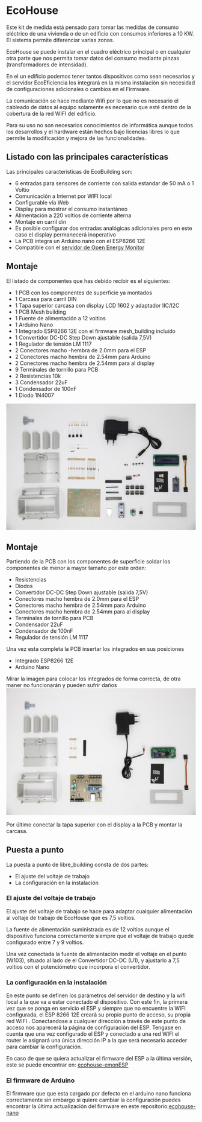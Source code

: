 # EcoHouse

Este kit de medida está pensado para tomar las medidas de consumo eléctrico de una vivienda o de un edificio con consumos inferiores a 10 KW. El sistema permite diferenciar varias zonas.

EcoHouse se puede instalar en el cuadro eléctrico principal o en cualquier otra parte  que nos permita tomar datos del consumo mediante pinzas (transformadores de intensidad). 

En el un edificio podemos tener tantos dispositivos como sean necesarios y el servidor EcoEficiencia los integrará en la misma instalación sin necesidad de configuraciones adicionales o cambios en el Firmware.

La comunicación se hace mediante Wifi por lo que no es necesario el cableado de datos al equipo solamente es necesario que esté dentro de la cobertura de la red WIFI del edificio. 

Para su uso no son necesarios conocimientos de informática aunque todos los desarrollos y el hardware están hechos bajo licencias libres lo que permite la modificación y mejora de las funcionalidades.

## Listado con las principales características
Las principales características de EcoBuilding son:
- 6 entradas para sensores de corriente con salida estandar de 50 mA o 1 Voltio
- Comunicación a Internet por WIFI local
- Configurable vía Web
- Display para mostrar el consumo instantáneo
- Alimentación a 220 voltios de corriente alterna
- Montaje en carril din
- Es posible configurar dos entradas analógicas adicionales pero en este caso el display permanecerá inoperativo
- La PCB integra un Arduino nano  con el ESP8266 12E
- Compatible con el [servidor de Open Energy Monitor](https://emoncms.org/)

## Montaje
El listado de componentes que has debido recibir es el siguientes:

- 1 PCB con los componentes de superficie ya montados
- 1 Carcasa para carril DIN
- 1 Tapa superior carcasa con display LCD 1602 y adaptador IIC/I2C
- 1 PCB Mesh building
- 1 Fuente de alimentación a 12 voltios
- 1 Arduino Nano
- 1 Integrado ESP8266 12E con el firmware mesh_building incluido
- 1 Convertidor DC-DC Step Down ajustable (salida 7,5V)
- 1 Regulador de tensión LM 1117
- 2 Conectores macho -hembra de 2.0mm para el ESP
- 2 Conectores macho hembra de 2.54mm para Arduino
- 2 Conectores macho hembra de 2.54mm para al display
- 9 Terminales de tornillo para PCB
- 2 Resistencias 10k 
- 3 Condensador 22uF
- 1 Condensador de 100nF
- 1 Diodo 1N4007

![ecohouse_componentes](docs/ecohouse_componentes.jpg)

## Montaje
Partiendo de la PCB con los componentes de superficie soldar los componentes de menor a mayor tamaño por este orden:
- Resistencias
- Diodos
- Convertidor DC-DC Step Down ajustable (salida 7,5V)
- Conectores macho hembra de 2.0mm para el ESP
- Conectores macho hembra de 2.54mm para Arduino
- Conectores macho hembra de 2.54mm para al display
- Terminales de tornillo para PCB
- Condensador 22uF
- Condensador de 100nF
- Regulador de tensión LM 1117
 
Una vez esta completa la PCB insertar los integrados en sus posiciones
- Integrado ESP8266 12E
- Arduino Nano

Mirar la imagen para colocar los integrados de forma correcta, de otra maner no funcionarán y pueden sufrir daños
![ecohouse pcb montada](docs/ecohouse_pcb_montada.jpg)

Por último conectar la tapa superior con el display a la PCB y montar la carcasa.

## Puesta a punto
La puesta a punto de libre_building consta de dos partes:
- El ajuste del voltaje de trabajo
- La configuración en la instalación

### El ajuste del voltaje de trabajo
El ajuste del voltaje de trabajo se hace para adaptar cualquier alimentación al voltaje de trabajo de EcoHouse que es 7,5 voltios.

La fuente de alimentación suministrada es de 12 voltios aunque el dispositivo funciona correctamente siempre que el voltaje de trabajo quede configurado entre 7 y 9 voltios.

Una vez conectada la  fuente de alimentación medir el voltaje en el punto (W103), situado al lado de  el Convertidor DC-DC (U1), y ajustarlo a 7,5 voltios con el potenciómetro que incorpora el convertidor. 

### La configuración en la instalación
En este punto se definen los parámetros del servidor de destino y la wifi local a la que va a estar conectado el dispositivo. Con este fin, la primera vez que se ponga en servicio el ESP y siempre que no encuentre la WIFI configurada, el ESP 8266 12E creará su propio punto de acceso, su propia red WIFI . Conectandose a cualquier dirección a través de este punto de acceso nos aparecerá la página de configuración del ESP. Tengase en cuenta que una  vez configurado el ESP y conectado a una red WIFI el router le asignará una única dirección IP a la que será necesario acceder para cambiar la configuración.

En caso de que se quiera actualizar el firmware del ESP a la última versión, este se puede encontrar en: [ecohouse-emonESP ](https://github.com/iotlibre/Ecohouse/tree/master/EmonESP)

### El firmware de Arduino
El firmware que que esta cargado por defecto en el arduino nano funciona correctamente sin embargo si quiere cambiar la configuración puedes encontrar la última actualización del firmware en este repositorio:[ecohouse-nano ](https://github.com/iotlibre/Ecohouse/tree/master/ecohouse-arduino_1)



